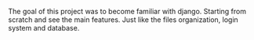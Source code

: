 The goal of this project was to become familiar with django. Starting from scratch and see the main features. Just like the files organization, login system and database.
